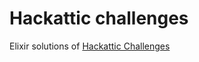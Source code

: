 # Hackattic challenges

Elixir solutions of [Hackattic Challenges](https://hackattic.com/challenges)
